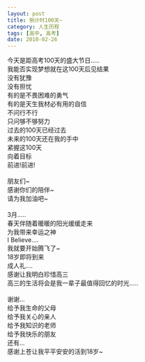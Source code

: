 ```yaml
---
layout: post
title: 倒计时100天~
category: 人生历程
tags: [高中, 高考]
date: 2010-02-26
---
```


今天是距高考100天的盛大节日.....  
我能否实现梦想就在这100天后见结果  
没有犹豫  
没有担忧  <!-- more -->  
有的是不畏困难的勇气  
有的是天生我材必有用的自信  
不问行不行  
只问够不够努力  
过去的100天已经过去  
未来的100天还在我的手中  
紧握这100天  
向着目标  
前进!前进!
<br>
<br>
朋友们~  
感谢你们的陪伴~  
请为我加油吧~
<br>
<br>
3月.....  
春天伴随着暖暖的阳光缓缓走来  
为我带来幸运之神  
I Believe....  
我就要开始腾飞了~  
18岁即将到来  
成人礼....  
感谢让我明白珍惜高三  
高三的生活将会是我一辈子最值得回忆的时光.....
<br>
<br>
谢谢...  
给予我生命的父母  
给予我关心的亲人  
给予我知识的老师  
给予我快乐的朋友  
还有...  
感谢上苍让我平平安安的活到18岁~